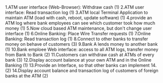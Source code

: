 1.ATM user interface (Web-Browser): Withdraw cash (1)
2.ATM user interface: Read transaction log (1)
3.ATM local Terminal Application to maintain ATM (load with cash, reboot, update software) (1)
4.provide an ATM log where bank employees can see which customer took how much money (1)
5.Now cloud based ATM maintenance, but don't change user interface (1)
6.Online Banking: Place Wire Transfer requests (1)
7.Online Banking: Read transaction log (1)
8.Connect to other banks to transfer money on behave of customers (3)
9.Bank A lends money to another bank (1)
10.Bank emploee Web interface: access to all ATM logs, transfer money from Bank to Bank (2)
11.Customers can withdraw cash at ATMs of every bank (3)
12.Display account balance at your own ATM and in the Online Banking (1)
13.Provide an Interface, so that other banks can implement 14. (2)
14.Display account balance and transaction log of customers of foreign banks at the ATM (2)
